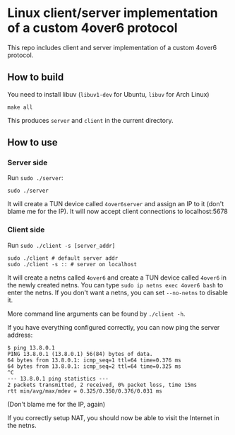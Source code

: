 # Linux client/server implementation of a custom 4over6 protocol

This repo includes client and server implementation of a custom 4over6 protocol.

## How to build

You need to install libuv (`libuv1-dev` for Ubuntu, `libuv` for Arch Linux)

```shell
make all
```

This produces `server` and `client` in the current directory.

## How to use

### Server side

Run `sudo ./server`:

```shell
sudo ./server
```

It will create a TUN device called `4over6server` and assign an IP to it (don't blame me for the IP). It will now accept client connections to localhost:5678

### Client side

Run `sudo ./client -s [server_addr]`

```shell
sudo ./client # default server addr
sudo ./client -s :: # server on localhost
```

It will create a netns called `4over6` and create a TUN device called `4over6` in the newly created netns. You can type `sudo ip netns exec 4over6 bash` to enter the netns. If you don't want a netns, you can set `--no-netns` to disable it.

More command line arguments can be found by `./client -h`.

If you have everything configured correctly, you can now ping the server address:

```shell
$ ping 13.8.0.1
PING 13.8.0.1 (13.8.0.1) 56(84) bytes of data.
64 bytes from 13.8.0.1: icmp_seq=1 ttl=64 time=0.376 ms
64 bytes from 13.8.0.1: icmp_seq=2 ttl=64 time=0.325 ms
^C
--- 13.8.0.1 ping statistics ---
2 packets transmitted, 2 received, 0% packet loss, time 15ms
rtt min/avg/max/mdev = 0.325/0.350/0.376/0.031 ms
```

(Don't blame me for the IP, again)

If you correctly setup NAT, you should now be able to visit the Internet in the netns.

